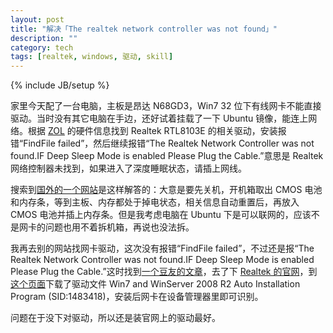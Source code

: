 ```yaml
---
layout: post
title: "解决「The realtek network controller was not found」"
description: ""
category: tech
tags: [realtek, windows, 驱动, skill]
---
```

{% include JB/setup %}

家里今天配了一台电脑，主板是昂达 N68GD3，Win7 32 位下有线网卡不能直接驱动。当时没有其它电脑在手边，还好试着挂载了一下 Ubuntu 镜像，能连上网络。根据 [ZOL](http://detail.zol.com.cn/motherboard/index294964.shtml) 的硬件信息找到 Realtek RTL8103E 的相关驱动，安装报错“FindFile failed”，然后继续报错“The Realtek Network Controller was not found.IF Deep Sleep Mode is enabled Please Plug the Cable.”意思是 Realtek 网络控制器未找到，如果进入了深度睡眠状态，请插上网线。

搜索到[国外的一个网站](http://adeelejaz.com/blog/realteks-network-controller-deep-sleep-mode-issue/)是这样解答的：大意是要先关机，开机箱取出 CMOS 电池和内存条，等到主板、内存都处于掉电状态，相关信息自动重置后，再放入 CMOS 电池并插上内存条。但是我考虑电脑在 Ubuntu 下是可以联网的，应该不是网卡的问题也用不着拆机箱，再说也没法拆。

我再去别的网站找网卡驱动，这次没有报错“FindFile failed”，不过还是报“The Realtek Network Controller was not found.IF Deep Sleep Mode is enabled Please Plug the Cable.”这时找到[一个豆友的文章](http://www.douban.com/note/189617233/)，去了下 [Realtek 的官网](http://www.realtek.com.tw/)，到[这个页面](http://www.realtek.com.tw/downloads/downloadsView.aspx?Langid=3&PNid=13&PFid=5&Level=5&Conn=4&DownTypeID=3&GetDown=false)下载了驱动文件 Win7 and WinServer 2008 R2 Auto Installation Program (SID:1483418)，安装后网卡在设备管理器里即可识别。

问题在于没下对驱动，所以还是装官网上的驱动最好。